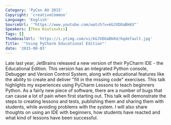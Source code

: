 ```yaml
---
Category: 'PyCon AU 2015'
Copyright: 'creativeCommon'
Language: 'English'
SourceUrl: '"https://www.youtube.com/watch?v=kGJVDOaBkKU"'
Speakers: [Thea Koutsoukis]
Tags: []
ThumbnailUrl: 'https://i.ytimg.com/vi/kGJVDOaBkKU/hqdefault.jpg'
Title: '"Using PyCharm Educational Edition"'
date: '2015-08-03'
---
```

Late last year, JetBrains released a new version of their PyCharm IDE - the Educational Edition. This version has an integrated Python console, Debugger and Version Control System, along with educational features like the ability to create and deliver "fill in the missing code" exercises.
This talk highlights my experiences using PyCharm Lessons to teach beginners Python. 
As a fairly new piece of software, there are a number of bugs that can cause a lot of pain when first starting out. This talk will demonstrate the steps to creating lessons and tests, publishing them and sharing them with students, while avoiding problems with the system. 
I will also share thoughts on using an IDE with beginners, how students have reacted and what kind of lessons have been successful.